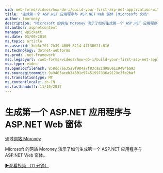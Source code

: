 ```yaml
---
uid: web-forms/videos/how-do-i/build-your-first-asp-net-application-with-asp-net-web-forms
title: "生成第一个 ASP.NET 应用程序与 ASP.NET Web 窗体 |Microsoft 文档"
author: lmoroney
description: "Microsoft 的网站 Moroney 演示了如何生成第一个 ASP.NET 应用程序与 ASP.NET Web 窗体。"
ms.author: aspnetcontent
manager: wpickett
ms.date: 03/09/2010
ms.topic: article
ms.assetid: 3cb6c701-7b39-4009-8214-47130021c616
ms.technology: dotnet-webforms
ms.prod: .net-framework
msc.legacyurl: /web-forms/videos/how-do-i/build-your-first-asp-net-application-with-asp-net-web-forms
msc.type: video
ms.openlocfilehash: 858dd7a635a9f984a7f83ca21d986e119494ba93
ms.sourcegitcommit: 9a9483aceb34591c97451997036a9120c3fe2baf
ms.translationtype: MT
ms.contentlocale: zh-CN
ms.lasthandoff: 11/10/2017
---
```

<a name="build-your-first-aspnet-application-with-aspnet-web-forms"></a>生成第一个 ASP.NET 应用程序与 ASP.NET Web 窗体
====================
通过[网站 Moroney](https://github.com/lmoroney)

Microsoft 的网站 Moroney 演示了如何生成第一个 ASP.NET 应用程序与 ASP.NET Web 窗体。

[&#9654;观看视频 （11 分钟）](https://channel9.msdn.com/Blogs/ASP-NET-Site-Videos/build-your-first-asp-net-application-with-asp-net-web-forms)
